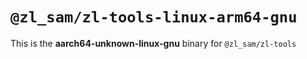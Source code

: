 # `@zl_sam/zl-tools-linux-arm64-gnu`

This is the **aarch64-unknown-linux-gnu** binary for `@zl_sam/zl-tools`
